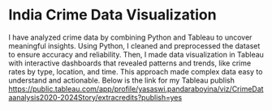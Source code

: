 # India Crime Data Visualization
I have analyzed crime data by combining Python and Tableau to uncover meaningful insights. Using Python, I cleaned and preprocessed the dataset to ensure accuracy and reliability. Then, I made data visualization in Tableau with interactive dashboards that revealed patterns and trends, like crime rates by type, location, and time. This approach made complex data easy to understand and actionable. 
Below is the link for my Tableau publish
https://public.tableau.com/app/profile/yasaswi.pandaraboyina/viz/CrimeDataanalysis2020-2024Story/extracredits?publish=yes 
